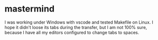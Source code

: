 # mastermind
I was working under Windows with vscode and tested Makefile on Linux. I hope it didn't loose its tabs during the transfer, but I am not 100% sure, because I have all my editors configured to change tabs to spaces.
